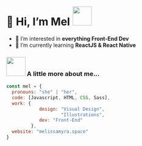 <h1> 👋 Hi, I’m Mel <img src="https://media.giphy.com/media/mGcNjsfWAjY5AEZNw6/giphy.gif" width="50"></h1>

- 👀 I’m interested in <strong>everything Front-End Dev</strong>
- 🌱 I’m currently learning <strong>ReactJS & React Native</strong>



### <img src="https://media.giphy.com/media/VgCDAzcKvsR6OM0uWg/giphy.gif" width="50"> A little more about me...  

```javascript
const mel = {
  pronouns: "she" | "her",
  code: [Javascript, HTML, CSS, Sass],
  work: {
            design: "Visual Design",
                    "Illustrations",
            dev: "Front-End"
         },
  website: "melissamyra.space"
}
```
